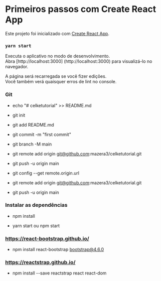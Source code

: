 # Primeiros passos com Create React App

Este projeto foi inicializado com [Create React App](https://github.com/facebook/create-react-app).

### `yarn start`

Executa o aplicativo no modo de desenvolvimento. \
Abra [http://localhost:3000] (http://localhost:3000) para visualizá-lo no navegador.

A página será recarregada se você fizer edições. \
Você também verá quaisquer erros de lint no console.

### Git

- echo "# celketutorial" >> README.md
- git init
- git add README.md
- git commit -m "first commit"
- git branch -M main
- git remote add origin git@github.com:mazera3/celketutorial.git
- git push -u origin main

- git config --get remote.origin.url
- git remote add origin git@github.com:mazera3/celketutorial.git
- git push -u origin main

### Instalar as dependências
- npm install

- yarn start ou npm start

### https://react-bootstrap.github.io/
- npm install react-bootstrap bootstrap@4.6.0

### https://reactstrap.github.io/
- npm install --save reactstrap react react-dom